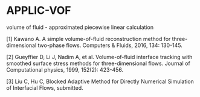 # APPLIC-VOF

volume of fluid - approximated piecewise linear calculation

[1] Kawano A. A simple volume-of-fluid reconstruction method for three-dimensional two-phase flows. Computers & Fluids, 2016, 134: 130-145.

[2] Gueyffier D, Li J, Nadim A, et al. Volume-of-fluid interface tracking with smoothed surface stress methods for three-dimensional flows. Journal of Computational physics, 1999, 152(2): 423-456.

[3] Liu C, Hu C, Blocked Adaptive Method for Directly Numerical Simulation of Interfacial Flows, submitted.

